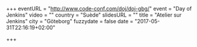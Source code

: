 +++
eventURL = "http://www.code-conf.com/doj/doj-gbg/"
event = "Day of Jenkins"
video = ""
country = "Suède"
slidesURL = ""
title = "Atelier sur Jenkins"
city = "Göteborg"
fuzzydate = false
date = "2017-05-31T22:16:19+02:00"

+++

